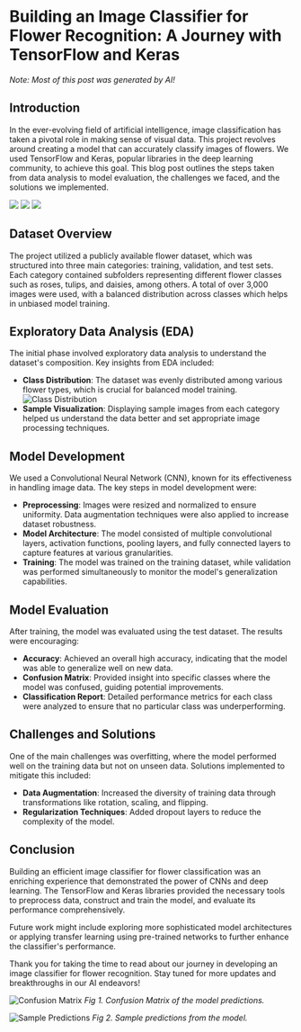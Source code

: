 # Building an Image Classifier for Flower Recognition: A Journey with TensorFlow and Keras
*Note: Most of this post was generated by AI!*
## Introduction
In the ever-evolving field of artificial intelligence, image classification has taken a pivotal role in making sense of visual data. This project revolves around creating a model that can accurately classify images of flowers. We used TensorFlow and Keras, popular libraries in the deep learning community, to achieve this goal. This blog post outlines the steps taken from data analysis to model evaluation, the challenges we faced, and the solutions we implemented.

![](work_dir/fl1.jpg) ![](work_dir/fl2.jpg) ![](work_dir/fl3.jpg)

## Dataset Overview
The project utilized a publicly available flower dataset, which was structured into three main categories: training, validation, and test sets. Each category contained subfolders representing different flower classes such as roses, tulips, and daisies, among others. A total of over 3,000 images were used, with a balanced distribution across classes which helps in unbiased model training.

## Exploratory Data Analysis (EDA)
The initial phase involved exploratory data analysis to understand the dataset's composition. Key insights from EDA included:
- **Class Distribution**: The dataset was evenly distributed among various flower types, which is crucial for balanced model training.
![Class Distribution](work_dir/distribution_plot.png)
- **Sample Visualization**: Displaying sample images from each category helped us understand the data better and set appropriate image processing techniques.

## Model Development
We used a Convolutional Neural Network (CNN), known for its effectiveness in handling image data. The key steps in model development were:
- **Preprocessing**: Images were resized and normalized to ensure uniformity. Data augmentation techniques were also applied to increase dataset robustness.
- **Model Architecture**: The model consisted of multiple convolutional layers, activation functions, pooling layers, and fully connected layers to capture features at various granularities.
- **Training**: The model was trained on the training dataset, while validation was performed simultaneously to monitor the model's generalization capabilities.

## Model Evaluation
After training, the model was evaluated using the test dataset. The results were encouraging:
- **Accuracy**: Achieved an overall high accuracy, indicating that the model was able to generalize well on new data.
- **Confusion Matrix**: Provided insight into specific classes where the model was confused, guiding potential improvements.
- **Classification Report**: Detailed performance metrics for each class were analyzed to ensure that no particular class was underperforming.

## Challenges and Solutions
One of the main challenges was overfitting, where the model performed well on the training data but not on unseen data. Solutions implemented to mitigate this included:
- **Data Augmentation**: Increased the diversity of training data through transformations like rotation, scaling, and flipping.
- **Regularization Techniques**: Added dropout layers to reduce the complexity of the model.

## Conclusion
Building an efficient image classifier for flower classification was an enriching experience that demonstrated the power of CNNs and deep learning. The TensorFlow and Keras libraries provided the necessary tools to preprocess data, construct and train the model, and evaluate its performance comprehensively.

Future work might include exploring more sophisticated model architectures or applying transfer learning using pre-trained networks to further enhance the classifier's performance.

Thank you for taking the time to read about our journey in developing an image classifier for flower recognition. Stay tuned for more updates and breakthroughs in our AI endeavors!

![Confusion Matrix](work_dir/confusion_matrix.png)
*Fig 1. Confusion Matrix of the model predictions.*

![Sample Predictions](work_dir/samples_plot.png)
*Fig 2. Sample predictions from the model.*
```